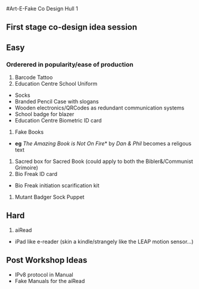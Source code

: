 #Art-E-Fake Co Design Hull 1
## First stage co-design idea session

## Easy
### Orderered in popularity/ease of production
 1. Barcode Tattoo
 1. Education Centre School Uniform
  * Socks
  * Branded Pencil Case with slogans
  * Wooden electronics/QRCodes as redundant communication systems
  * School badge for blazer
  * Education Centre Biometric ID card
 1. Fake Books 
  * **eg** *The Amazing Book is Not On Fire** by *Dan & Phil* becomes a religous text
 1. Sacred box for Sacred Book (could apply to both the Bibler&/Communist Grimoire)
 1. Bio Freak ID card 
  * Bio Freak initiation scarification kit

 1. Mutant Badger Sock Puppet

## Hard

 1. aiRead
  * iPad like e-reader (skin a kindle/strangely like the LEAP motion sensor...)


## Post Workshop Ideas

 * IPv8 protocol in Manual
 * Fake Manuals for the aiRead

